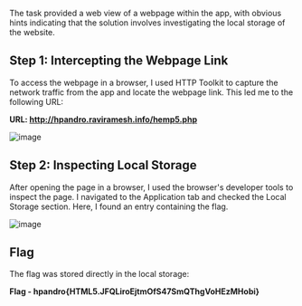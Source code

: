 The task provided a web view of a webpage within the app, with obvious hints indicating that the solution involves investigating the local storage of the website.

## Step 1: Intercepting the Webpage Link

To access the webpage in a browser, I used HTTP Toolkit to capture the network traffic from the app and locate the webpage link. This led me to the following URL:

**URL: http://hpandro.raviramesh.info/hemp5.php**

![image](1.png)

## Step 2: Inspecting Local Storage

After opening the page in a browser, I used the browser's developer tools to inspect the page. I navigated to the Application tab and checked the Local Storage section. Here, I found an entry containing the flag.

![image](2.png)

## Flag
The flag was stored directly in the local storage:

**Flag - hpandro{HTML5.JFQLiroEjtmOfS47SmQThgVoHEzMHobi}**


